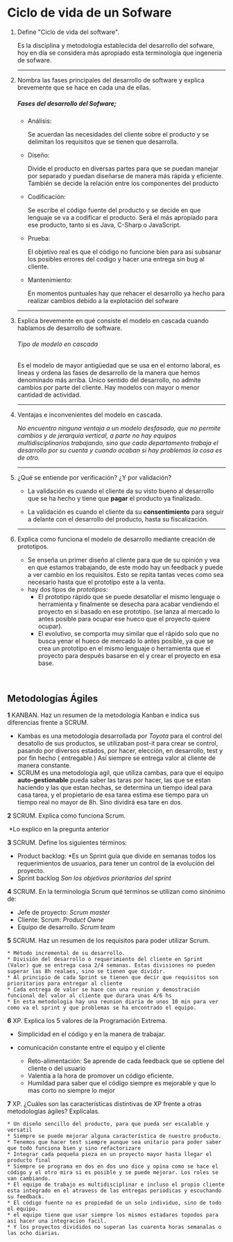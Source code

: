 # Ciclo de vida de un Sofware

1. Define "Ciclo de vida del software".

   Es la disciplina y metodología establecida del desarrollo del sofware, hoy en día se considera más apropiado esta terminología que ingeneria de sofware.

   ------

2. Nombra las fases principales del desarrollo de software y explica brevemente que se hace en cada una de ellas.

   ##### Fases del desarrollo del Sofware;

   - Análisis: 

     Se acuerdan las necesidades del cliente sobre el producto y se delimitan los requisitos que se tienen que desarrolla.

     

   - Diseño:

     Divide el producto en diversas partes para que se puedan manejar por separado y puedan diseñarse de manera más rápida y eficiente. También se decide la relación entre los componentes del producto

   - Codificación:

     Se escribe el código fuente del producto y se decide en que lenguaje se va a codificar el producto. Será el más apropiado para ese producto, tanto si es Java, C-Sharp o JavaScript.

   - Prueba:

     El objetivo real es que el código no funcione bien para así subsanar los posibles errores del codigo y hacer una entrega sin bug al cliente.

   - Mantenimiento:

     En momentos puntuales hay que rehacer el desarrollo ya hecho para realizar cambios debido a la explotación del sofware
     
     

   ------

3. Explica brevemente en qué consiste el modelo en cascada cuando hablamos de desarrollo de software.

   ###### Tipo de modelo en cascada

   Es el modelo de mayor antigüedad que se usa en el entorno laboral, es lineas y ordena las fases de desarrollo de la manera que hemos denominado más arriba. Único sentido  del desarrollo, no admite cambios por parte del cliente. Hay modelos con mayor o menor cantidad de actividad.

   ------

4. Ventajas e inconvenientes del modelo en cascada.

   *No encuentro ninguna ventaja a un modelo desfasado, que no permite cambios y de jerarquía vertical, a parte no hay equipos multidisciplinarios trabajando, sino que cada departamento trabaja el desarrollo por su cuenta y cuando acaban si hay problemas la cosa es de otro.* 

   ------

5. ¿Qué se entiende por verificación? ¿Y por validación?

   * La validación es cuando el cliente da su visto bueno al desarrollo que se ha hecho y tiene que **pagar** el producto ya finalizado.

   * La validación es cuando el cliente da su **consentimiento** para seguir a delante con el desarrollo del producto, hasta su fiscalización.

     

   ------

6. Explica como funciona el modelo de desarrollo mediante creación de prototipos.

   * Se enseña un primer diseño al cliente para que de su opinión y vea en que estamos trabajando, de este modo hay un feedback y puede a ver cambio en los requisitos. Esto se repita tantas veces como sea necesario hasta que el prototipo este a la venta.
   * hay dos tipos de *prototipos*:
     * El prototipo rápido que se puede desatollar el mismo lenguaje o herramienta y finalmente se desecha para acabar vendiendo el proyecto en si basado en ese prototipo. (se lanza al mercado lo antes posible para ocupar ese hueco que el proyecto quiere ocupar).
     * El evolutivo, se comporta muy similar que el rápido solo que no busca yenar el hueco de mercado lo antes posible, ya que se crea un prototipo en el mismo lenguaje o herramienta que el proyecto para después basarse en el y crear el proyecto en esa base.

​		 

## Metodologías Ágiles

 **1** KANBAN. Haz un resumen de la metodología Kanban e indica sus diferencias frente a SCRUM. 

* Kambas es una metodología desarrollada por *Toyota* para el control del desatollo de sus productos, se utilizaban post-it para crear se control, pasando por diversos estados, por hacer, elección, en desarrollo, test y por fin hecho ( entregable.) Así siempre se entrega valor al cliente de manera constante.
* SCRUM es una metodologia agil, que utiliza cambas, para que el equipo **auto-gestionable** pueda saber las taras por hacer, las que se estan haciendo y las que estan hechas, se determina un tiempo ideal para casa tarea, y el propietario de esa tarea estima ese tiempo para un tiempo real no mayor de 8h. Sino dividirá esa tare en dos. 

 **2** SCRUM. Explica como funciona Scrum. 

​	*Lo explico en la pregunta anterior 

 **3** SCRUM. Define los siguientes términos:

- Product backlog: *Es un Sprint guía que divide en semanas todos los requerimientos de usuarios, para tener un control de la evolución del proyecto. 
- Sprint backlog  *Son los objetivos prioritarios del sprint*

 **4** SCRUM. En la terminología Scrum qué terminos se utilizan como sinónimo de:

- Jefe de proyecto: *Scrum master*
- Cliente: Scrum: *Product Owne*
- Equipo de desarrollo. *Scrum team*

 **5** SCRUM. Haz un resumen de los requisitos para poder utilizar Scrum. 

	* Método incremental de su desarrollo.
	* División del desarrollo o requerimiento del cliente en Sprint (Valor) que se entrega casa 2/4 semanas. Estas divisiones no pueden superar las 8h realaes, sino se tienen que dividir.
	* Al principio de cada Sprint se tienen que decir que requisitos son prioritarios para entregar al cliente
	* Cada entrega de valor se hace con una reunion y demostración funcional del valor al cliente que durara unas 4/6 hs
	* En esta metodologia hay una reunion diaria de unos 10 min para ver como va el sprint y que problemas se ha encontrado el equipo. 

 **6** XP. Explica los 5 valores de la Programación Extrema.

* Simplicidad en el código y en la manera de trabajar.	

* comunicación constante entre el equipo y el cliente

	* Reto-alimentación: Se aprende de cada feedback que se optiene del cliente o del usuario
	* Valentía a la hora de promover un código eficiente.
	* Humildad para saber que el código siempre es mejorable y que lo mas corto no siempre lo mejor

 **7** XP. ¿Cuáles son las características distintivas de XP frente a otras metodologías ágiles? Explícalas.

	* Un diseño sencillo del producto, para que pueda ser escalable y versatil
	* Siempre se puede mejorar alguna característica de nuestro producto.
	* Tenemos que hacer test siempre aunque sea unitario para poder saber que todo funciona bien y sino refactorizare
	* Integrar cada pequeña pieza en un proyecto mayor hasta llegar el producto final
	* Siempre se programa en dos en dos uno dice y opina como se hace el código y el otro mira si es posible y se puede mejorar. Los roles se van cambiando.
	* El equipo de trabajo es multidisciplinar e incluso el propio cliente esta integrado en el atravess de las entregas periodicas y escuchando su feedback.
	* El código fuente no es propiedad de un solo individuo, sino de todo el equipo.
	* el equipo tiene que usar siempre los mismos estadares topodos para así hacer una integracion facil.
	* Y los proyectos divididos no superan las cuarenta horas semanalas o las ocho diarias.
